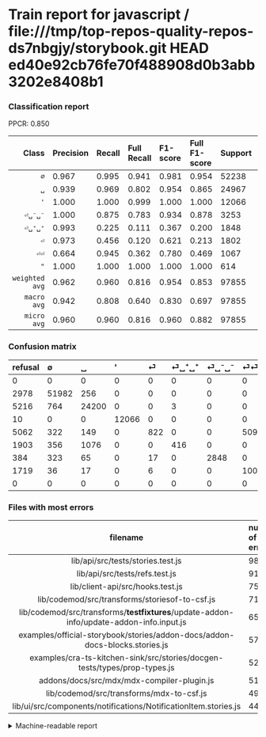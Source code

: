 # Train report for javascript / file:///tmp/top-repos-quality-repos-ds7nbgjy/storybook.git HEAD ed40e92cb76fe70f488908d0b3abb3202e8408b1

### Classification report

PPCR: 0.850

| Class | Precision | Recall | Full Recall | F1-score | Full F1-score | Support | Full Support | PPCR |
|------:|:----------|:-------|:------------|:---------|:---------|:--------|:-------------|:-----|
| `∅` | 0.967| 0.995| 0.941| 0.981| 0.954| 52238| 55216| 0.946 |
| `␣` | 0.939| 0.969| 0.802| 0.954| 0.865| 24967| 30183| 0.827 |
| `'` | 1.000| 1.000| 0.999| 1.000| 1.000| 12066| 12076| 0.999 |
| `⏎␣⁻␣⁻` | 1.000| 0.875| 0.783| 0.934| 0.878| 3253| 3637| 0.894 |
| `⏎␣⁺␣⁺` | 0.993| 0.225| 0.111| 0.367| 0.200| 1848| 3751| 0.493 |
| `⏎` | 0.973| 0.456| 0.120| 0.621| 0.213| 1802| 6864| 0.263 |
| `⏎⏎` | 0.664| 0.945| 0.362| 0.780| 0.469| 1067| 2786| 0.383 |
| `"` | 1.000| 1.000| 1.000| 1.000| 1.000| 614| 614| 1.000 |
| `weighted avg` | 0.962| 0.960| 0.816| 0.954| 0.853| 97855| 115127| 0.850 |
| `macro avg` | 0.942| 0.808| 0.640| 0.830| 0.697| 97855| 115127| 0.850 |
| `micro avg` | 0.960| 0.960| 0.816| 0.960| 0.882| 97855| 115127| 0.850 |

### Confusion matrix

|refusal|  ∅| ␣| '| ⏎| ⏎␣⁺␣⁺| ⏎␣⁻␣⁻| ⏎⏎| "| 
|:---|:---|:---|:---|:---|:---|:---|:---|:---|
|0 |0 |0 |0 |0 |0 |0 |0 |0 |
|2978 |51982 |256 |0 |0 |0 |0 |0 |0 |
|5216 |764 |24200 |0 |0 |3 |0 |0 |0 |
|10 |0 |0 |12066 |0 |0 |0 |0 |0 |
|5062 |322 |149 |0 |822 |0 |0 |509 |0 |
|1903 |356 |1076 |0 |0 |416 |0 |0 |0 |
|384 |323 |65 |0 |17 |0 |2848 |0 |0 |
|1719 |36 |17 |0 |6 |0 |0 |1008 |0 |
|0 |0 |0 |0 |0 |0 |0 |0 |614 |

### Files with most errors

| filename | number of errors|
|:----:|:-----|
| lib/api/src/tests/stories.test.js | 98 |
| lib/api/src/tests/refs.test.js | 91 |
| lib/client-api/src/hooks.test.js | 75 |
| lib/codemod/src/transforms/storiesof-to-csf.js | 71 |
| lib/codemod/src/transforms/__testfixtures__/update-addon-info/update-addon-info.input.js | 65 |
| examples/official-storybook/stories/addon-docs/addon-docs-blocks.stories.js | 57 |
| examples/cra-ts-kitchen-sink/src/stories/docgen-tests/types/prop-types.js | 52 |
| addons/docs/src/mdx/mdx-compiler-plugin.js | 51 |
| lib/codemod/src/transforms/mdx-to-csf.js | 49 |
| lib/ui/src/components/notifications/NotificationItem.stories.js | 44 |

<details>
    <summary>Machine-readable report</summary>
```json
{
  "cl_report": {"\"": {"f1-score": 1.0, "precision": 1.0, "recall": 1.0, "support": 614}, "\u0027": {"f1-score": 1.0, "precision": 1.0, "recall": 1.0, "support": 12066}, "macro avg": {"f1-score": 0.8295696590027213, "precision": 0.9419919612362324, "recall": 0.808231396000653, "support": 97855}, "micro avg": {"f1-score": 0.960155331868581, "precision": 0.960155331868581, "recall": 0.960155331868581, "support": 97855}, "weighted avg": {"f1-score": 0.9543885905019168, "precision": 0.9623497760091068, "recall": 0.960155331868581, "support": 97855}, "\u2205": {"f1-score": 0.9805981833787645, "precision": 0.9665135823587379, "recall": 0.9950993529614457, "support": 52238}, "\u23ce": {"f1-score": 0.6210804684548547, "precision": 0.9727810650887574, "recall": 0.45615982241953384, "support": 1802}, "\u23ce\u23ce": {"f1-score": 0.7801857585139318, "precision": 0.6644693473961767, "recall": 0.9447047797563262, "support": 1067}, "\u23ce\u2423\u207a\u2423\u207a": {"f1-score": 0.36700485222761364, "precision": 0.9928400954653938, "recall": 0.22510822510822512, "support": 1848}, "\u23ce\u2423\u207b\u2423\u207b": {"f1-score": 0.933617439763973, "precision": 1.0, "recall": 0.875499538887181, "support": 3253}, "\u2423": {"f1-score": 0.9540705696826335, "precision": 0.9393315995807942, "recall": 0.9692794488725117, "support": 24967}},
  "cl_report_full": {"\"": {"f1-score": 1.0, "precision": 1.0, "recall": 1.0, "support": 614}, "\u0027": {"f1-score": 0.9995857841106784, "precision": 1.0, "recall": 0.9991719112288837, "support": 12076}, "macro avg": {"f1-score": 0.6972669015406036, "precision": 0.9419919612362324, "recall": 0.6397385973189906, "support": 115127}, "micro avg": {"f1-score": 0.8822905222037543, "precision": 0.960155331868581, "recall": 0.8161074291868979, "support": 115127}, "weighted avg": {"f1-score": 0.8527477226193375, "precision": 0.958058350034074, "recall": 0.8161074291868979, "support": 115127}, "\u2205": {"f1-score": 0.9538069156597767, "precision": 0.9665135823587379, "recall": 0.9414300202839757, "support": 55216}, "\u23ce": {"f1-score": 0.21325723180697884, "precision": 0.9727810650887574, "recall": 0.11975524475524475, "support": 6864}, "\u23ce\u23ce": {"f1-score": 0.4685103416221241, "precision": 0.6644693473961767, "recall": 0.36180904522613067, "support": 2786}, "\u23ce\u2423\u207a\u2423\u207a": {"f1-score": 0.19952038369304556, "precision": 0.9928400954653938, "recall": 0.11090375899760065, "support": 3751}, "\u23ce\u2423\u207b\u2423\u207b": {"f1-score": 0.8783346183500385, "precision": 1.0, "recall": 0.7830629639813033, "support": 3637}, "\u2423": {"f1-score": 0.8651199370821864, "precision": 0.9393315995807942, "recall": 0.801775834078786, "support": 30183}},
  "ppcr": 0.849974376123759
}
```
</details>
